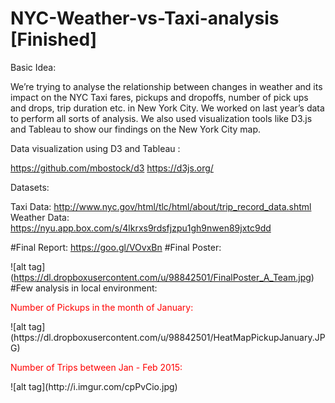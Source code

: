 # NYC-Weather-vs-Taxi-analysis [Finished]
Basic Idea:

We’re trying to analyse the relationship between changes in weather and its impact on the NYC Taxi fares, pickups and dropoffs,
number of pick ups and drops, trip duration etc. in New York City. 
We worked on last year’s data to perform all sorts of analysis.
We also used visualization tools like D3.js and Tableau to show our findings on the New York City map.

Data visualization using D3 and Tableau :

https://github.com/mbostock/d3
https://d3js.org/

Datasets:

Taxi Data: http://www.nyc.gov/html/tlc/html/about/trip_record_data.shtml
Weather Data: https://nyu.app.box.com/s/4lkrxs9rdsfjzpu1gh9nwen89jxtc9dd

#Final Report: https://goo.gl/VOvxBn
#Final Poster: 

![alt tag] (https://dl.dropboxusercontent.com/u/98842501/FinalPoster_A_Team.jpg)
#Few analysis in local environment:

<p style='color:red'>Number of Pickups in the month of January:</p>
![alt tag](https://dl.dropboxusercontent.com/u/98842501/HeatMapPickupJanuary.JPG)

<p style='color:red'>Number of Trips between Jan - Feb 2015:</p>
![alt tag](http://i.imgur.com/cpPvCio.jpg)



